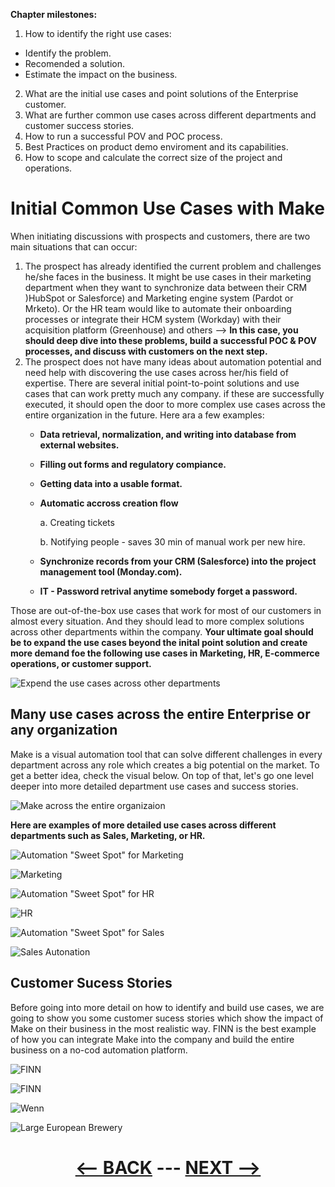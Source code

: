 __Chapter milestones:__

1. How to identify the right use cases:
  - Identify the problem.
  - Recomended a solution.
  - Estimate the impact on the business.
2. What are the initial use cases and point solutions of the Enterprise customer.
3. What are further common use cases across different departments and customer success stories.
4. How to run a successful POV and POC process.
5. Best Practices on product demo enviroment and its capabilities.
6. How to scope and calculate the correct size of the project and operations.

# Initial Common Use Cases with Make

When initiating discussions with prospects and customers, there are two main situations that can occur:

  1. The prospect has already identified the current problem and challenges he/she faces in the business. It might be use cases in their marketing department when they want to synchronize data between their CRM )HubSpot or Salesforce) and Marketing engine system (Pardot or Mrketo). Or the HR team would like to automate their onboarding processes or integrate their HCM system (Workday) with their acquisition platform (Greenhouse) and others --> __In  this case, you should deep dive into these problems, build a successful POC & POV processes, and discuss with customers on the next step.__
  2. The prospect does not have many ideas about automation potential and need help with discovering the use cases across her/his field of expertise. There are several initial point-to-point solutions and use cases that can work pretty much any company. if these are successfully executed, it should open the door to more complex use cases across the entire organization in the future. Here ara a few examples:
     - __Data retrieval, normalization, and writing into database from external websites.__
     - __Filling out forms and regulatory compiance.__
     - __Getting data into a usable format.__
     - __Automatic accross creation flow__
       
       a. Creating tickets
       
       b. Notifying people - saves 30 min of manual work per new hire.
       
     - __Synchronize records from your CRM (Salesforce) into the project management tool (Monday.com).__
     - __IT - Password retrival anytime somebody forget a password.__
       
Those are out-of-the-box use cases that work for most of our customers in almost every situation. And they should lead to more complex solutions across other departments within the company. __Your ultimate goal should be to expand the use cases beyond the inital point solution and create more demand foe the following use cases in Marketing, HR, E-commerce operations, or customer support.__

![Expend the use cases across other departments](/pic/most_common_use_cases_with_make.gif)

## Many use cases across the entire Enterprise or any organization

Make is a visual automation tool that can solve different challenges in every department across any role which creates a big potential on the market. To get a better idea, check the visual below. On top of that, let's go one level deeper into more detailed department use cases and success stories.

![Make across the entire organizaion](/pic/make_across_the_entire_organization.gif)

__Here are examples of more detailed use cases across different departments such as Sales, Marketing, or HR.__

![Automation "Sweet Spot" for Marketing](/pic/automation_sweet_spot_for_marketing.gif)

![Marketing](/pic/marketing.gif)

![Automation "Sweet Spot" for HR](/pic/automation_sweet_spot_for_hr.gif)

![HR](/pic/hr.gif)

![Automation "Sweet Spot" for Sales](/pic/automation_sweet_spot_for_sales.gif)

![Sales Autonation](/pic/sales_automation.gif)

## Customer Sucess Stories

Before going into more detail on how to identify and build use cases, we are going to show you some customer sucess stories which show the impact of Make on their business in the most realistic way. FINN is the best example of how you can integrate Make into the company and build the entire business on a no-cod automation platform.

![FINN](/pic/finn1.gif)

![FINN](/pic/finn2.gif)

![Wenn](/pic/wenn.gif)

![Large European Brewery](/pic/large_european_brewery.gif)



<div align="center">

# [<-- BACK](enterprise_customers.md) --- [NEXT -->](identify&build_use_cases.md)
</div>

